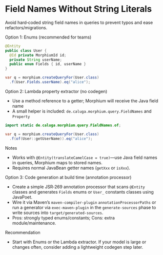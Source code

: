 # Field Names Without String Literals

Avoid hard‑coded string field names in queries to prevent typos and ease refactors/migrations.

Option 1: Enums (recommended for teams)
```java
@Entity
public class User {
  @Id private MorphiumId id;
  private String userName;
  public enum Fields { id, userName }
}

var q = morphium.createQueryFor(User.class)
  .f(User.Fields.userName).eq("alice");
```

Option 2: Lambda property extractor (no codegen)

- Use a method reference to a getter; Morphium will receive the Java field name
- A small helper is included: `de.caluga.morphium.query.FieldNames` and `Property`
```java
import static de.caluga.morphium.query.FieldNames.of;

var q = morphium.createQueryFor(User.class)
  .f(of(User::getUserName)).eq("alice");
```

Notes

- Works with `@Entity(translateCamelCase = true)`—use Java field names in queries, Morphium maps to stored names.
- Requires normal JavaBean getter names (`getXxx` or `isXxx`).

Option 3: Code generation at build time (annotation processor)

- Create a simple JSR‑269 annotation processor that scans `@Entity` classes and generates `Fields` enums or `User_` constants classes using JavaPoet.
- Wire it via Maven’s `maven-compiler-plugin` `annotationProcessorPaths` or run a generator via `exec-maven-plugin` in the `generate-sources` phase to write sources into `target/generated-sources`.
- Pros: strongly typed enums/constants; Cons: extra module/maintenance.

Recommendation

- Start with Enums or the Lambda extractor. If your model is large or changes often, consider adding a lightweight codegen step later.


